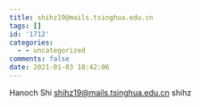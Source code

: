 ```yaml
---
title: shihz19@mails.tsinghua.edu.cn
tags: []
id: '1712'
categories:
  - - uncategorized
comments: false
date: 2021-01-03 18:42:06
---
```


Hanoch Shi shihz19@mails.tsinghua.edu.cn shihz